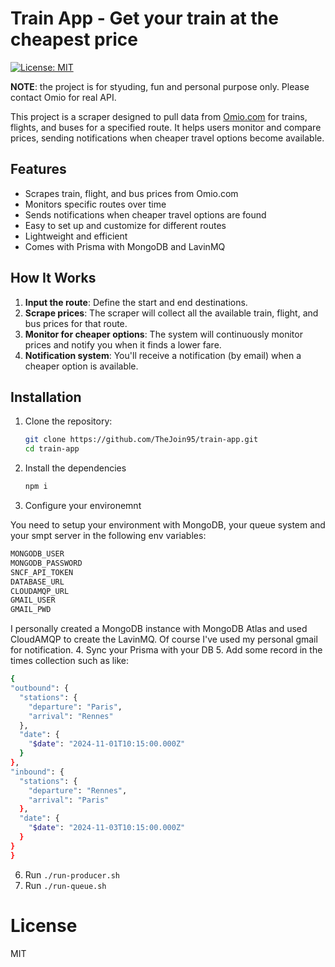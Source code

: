 # Train App - Get your train at the cheapest price

[![License: MIT](https://img.shields.io/badge/License-MIT-blue.svg)](https://opensource.org/licenses/MIT)

**NOTE**: the project is for styuding, fun and personal purpose only. Please contact Omio for real API.

This project is a scraper designed to pull data from [Omio.com](https://www.omio.com/) for trains, flights, and buses for a specified route. It helps users monitor and compare prices, sending notifications when cheaper travel options become available.

## Features

- Scrapes train, flight, and bus prices from Omio.com
- Monitors specific routes over time
- Sends notifications when cheaper travel options are found
- Easy to set up and customize for different routes
- Lightweight and efficient
- Comes with Prisma with MongoDB and LavinMQ

## How It Works

1. **Input the route**: Define the start and end destinations.
2. **Scrape prices**: The scraper will collect all the available train, flight, and bus prices for that route.
3. **Monitor for cheaper options**: The system will continuously monitor prices and notify you when it finds a lower fare.
4. **Notification system**: You'll receive a notification (by email) when a cheaper option is available.

## Installation

1. Clone the repository:

   ```bash
   git clone https://github.com/TheJoin95/train-app.git
   cd train-app
   ```

2. Install the dependencies
   
    ```bash
    npm i
    ```
3. Configure your environemnt
  
  You need to setup your environment with MongoDB, your queue system and your smpt server in the following env variables:

  ```bash
  MONGODB_USER
  MONGODB_PASSWORD
  SNCF_API_TOKEN
  DATABASE_URL
  CLOUDAMQP_URL
  GMAIL_USER
  GMAIL_PWD
  ```

  I personally created a MongoDB instance with MongoDB Atlas and used CloudAMQP to create the LavinMQ.
  Of course I've used my personal gmail for notification.
4. Sync your Prisma with your DB
5. Add some record in the times collection such as like:
  ```bash
  {
  "outbound": {
    "stations": {
      "departure": "Paris",
      "arrival": "Rennes"
    },
    "date": {
      "$date": "2024-11-01T10:15:00.000Z"
    }
  },
  "inbound": {
    "stations": {
      "departure": "Rennes",
      "arrival": "Paris"
    },
    "date": {
      "$date": "2024-11-03T10:15:00.000Z"
    }
  }
}
  ```
6. Run `./run-producer.sh`
7. Run `./run-queue.sh`



# License

MIT

